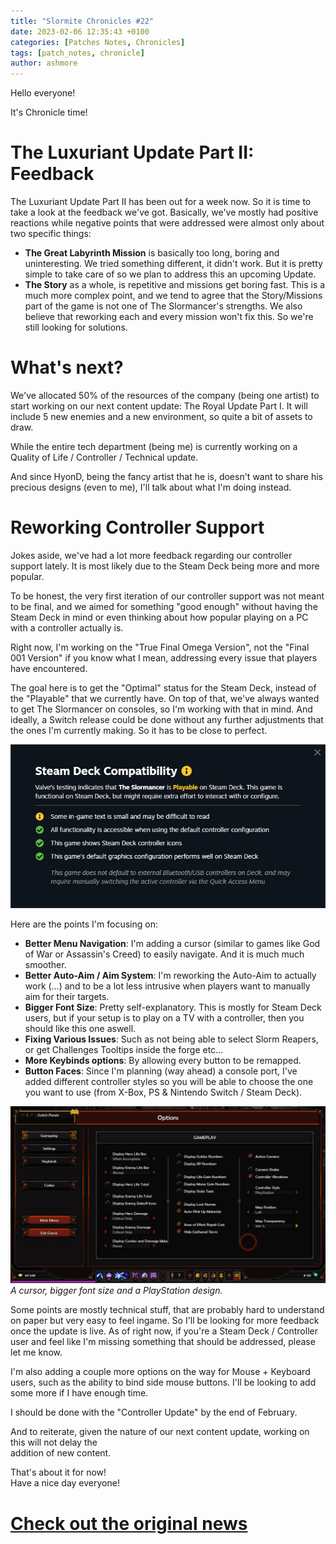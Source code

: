 ```yaml
---
title: "Slormite Chronicles #22"
date: 2023-02-06 12:35:43 +0100
categories: [Patches Notes, Chronicles]
tags: [patch_notes, chronicle]
author: ashmore
---
```

Hello everyone!  
  
It's Chronicle time!  
  
The Luxuriant Update Part II: Feedback
======================================

  
The Luxuriant Update Part II has been out for a week now. So it is time to take a look at the feedback we've got. Basically, we've mostly had positive reactions while negative points that were addressed were almost only about two specific things:   
  
* **The Great Labyrinth Mission** is basically too long, boring and uninteresting. We tried something different, it didn't work. But it is pretty simple to take care of so we plan to address this an upcoming Update.  
* **The Story** as a whole, is repetitive and missions get boring fast. This is a much more complex point, and we tend to agree that the Story/Missions part of the game is not one of The Slormancer's strengths. We also believe that reworking each and every mission won't fix this. So we're still looking for solutions.  

  
  
What's next?
============

  
We've allocated 50% of the resources of the company (being one artist) to start working on our next content update: The Royal Update Part I. It will include 5 new enemies and a new environment, so quite a bit of assets to draw.  
  
While the entire tech department (being me) is currently working on a Quality of Life / Controller / Technical update.  
  
And since HyonD, being the fancy artist that he is, doesn't want to share his precious designs (even to me), I'll talk about what I'm doing instead.  
  
Reworking Controller Support
============================

  
Jokes aside, we've had a lot more feedback regarding our controller support lately. It is most likely due to the Steam Deck being more and more popular.   
  
To be honest, the very first iteration of our controller support was not meant to be final, and we aimed for something "good enough" without having the Steam Deck in mind or even thinking about how popular playing on a PC with a controller actually is.  
  
Right now, I'm working on the "True Final Omega Version", not the "Final 001 Version" if you know what I mean, addressing every issue that players have encountered.  
  
The goal here is to get the "Optimal" status for the Steam Deck, instead of the "Playable" that we currently have. On top of that, we've always wanted to get The Slormancer on consoles, so I'm working with that in mind. And ideally, a Switch release could be done without any further adjustments that the ones I'm currently making. So it has to be close to perfect.  
  
![](/assets/patch_notes/405d84530982bc2a15d4edb3a0824b7468804c01)  
  
Here are the points I'm focusing on:  
* **Better Menu Navigation**: I'm adding a cursor (similar to games like God of War or Assassin's Creed) to easily navigate. And it is much much smoother.
* **Better Auto-Aim / Aim System**: I'm reworking the Auto-Aim to actually work (…) and to be a lot less intrusive when players want to manually aim for their targets.
* **Bigger Font Size**: Pretty self-explanatory. This is mostly for Steam Deck users, but if your setup is to play on a TV with a controller, then you should like this one aswell.
* **Fixing Various Issues**: Such as not being able to select Slorm Reapers, or get Challenges Tooltips inside the forge etc…
* **More Keybinds options**: By allowing every button to be remapped.
* **Button Faces**: Since I'm planning (way ahead) a console port, I've added different controller styles so you will be able to choose the one you want to use (from X-Box, PS & Nintendo Switch / Steam Deck).

  
![](/assets/patch_notes/0432f243a3beee90776c911bcb4094181555032c)  
*A cursor, bigger font size and a PlayStation design.*  
  
Some points are mostly technical stuff, that are probably hard to understand on paper but very easy to feel ingame. So I'll be looking for more feedback once the update is live. As of right now, if you're a Steam Deck / Controller user and feel like I'm missing something that should be addressed, please let me know.  
  
I'm also adding a couple more options on the way for Mouse + Keyboard users, such as the ability to bind side mouse buttons. I'll be looking to add some more if I have enough time.  
  
  
I should be done with the "Controller Update" by the end of February.  
  
And to reiterate, given the nature of our next content update, working on this will not delay the   
addition of new content.  
  
  
That's about it for now!  
Have a nice day everyone!

# <a href="https://steamstore-a.akamaihd.net/news/externalpost/steam_community_announcements/5035622743894287731" target="_blank">Check out the original news</a>
